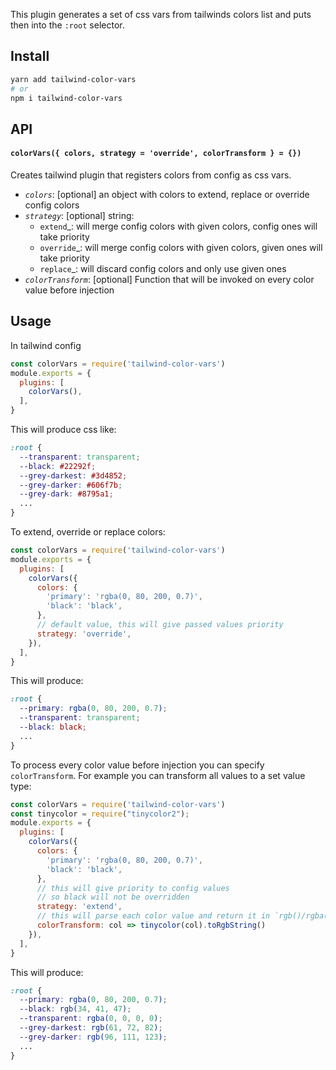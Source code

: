 This plugin generates a set of css vars from tailwinds colors list and puts then into the `:root` selector.

## Install
```bash
yarn add tailwind-color-vars
# or
npm i tailwind-color-vars
```

## API

#### `colorVars({ colors, strategy = 'override', colorTransform } = {})`
Creates tailwind plugin that registers colors from config as css vars.

- _`colors`_: [optional] an object with colors to extend, replace or override config colors  </br>
- _`strategy`_: [optional] string:</br>
  - `extend`_: will merge config colors with given colors, config ones will take priority</br>
  - `override`_: will merge config colors with given colors, given ones will take priority</br>
  - `replace`_: will discard config colors and only use given ones</br>
- _`colorTransform`_: [optional] Function that will be invoked on every color value before injection</br>

## Usage
In tailwind config
```javascript
const colorVars = require('tailwind-color-vars')
module.exports = {
  plugins: [
    colorVars(),
  ],
}
```
This will produce css like:
```css
:root { 
  --transparent: transparent;
  --black: #22292f;
  --grey-darkest: #3d4852;
  --grey-darker: #606f7b;
  --grey-dark: #8795a1;
  ...
}
```
To extend, override or replace colors:
```javascript
const colorVars = require('tailwind-color-vars')
module.exports = {
  plugins: [
    colorVars({
      colors: {
        'primary': 'rgba(0, 80, 200, 0.7)',
        'black': 'black',
      },
      // default value, this will give passed values priority
      strategy: 'override',  
    }),
  ],
}
```
This will produce:
```css
:root {
  --primary: rgba(0, 80, 200, 0.7);
  --transparent: transparent;
  --black: black;
  ...
}
```
To process every color value before injection you can specify `colorTransform`. For example you can transform all values to a set value type:
```javascript
const colorVars = require('tailwind-color-vars')
const tinycolor = require("tinycolor2");
module.exports = {
  plugins: [
    colorVars({
      colors: {
        'primary': 'rgba(0, 80, 200, 0.7)',
        'black': 'black',
      },
      // this will give priority to config values
      // so black will not be overridden
      strategy: 'extend',
      // this will parse each color value and return it in `rgb()/rgba()` format
      colorTransform: col => tinycolor(col).toRgbString()
    }),
  ],
}
```
This will produce:
```css
:root {
  --primary: rgba(0, 80, 200, 0.7);
  --black: rgb(34, 41, 47);
  --transparent: rgba(0, 0, 0, 0);
  --grey-darkest: rgb(61, 72, 82);
  --grey-darker: rgb(96, 111, 123); 
  ...
}
```
